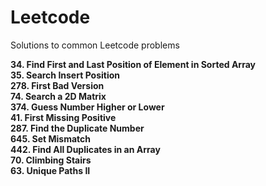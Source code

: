 # Leetcode
Solutions to common Leetcode problems

**34. Find First and Last Position of Element in Sorted Array**</br>
**35. Search Insert Position**</br>
**278. First Bad Version**</br>
**74. Search a 2D Matrix**<br/>
**374. Guess Number Higher or Lower**<br/>
**41. First Missing Positive**<br/>
**287. Find the Duplicate Number**<br/>
**645. Set Mismatch**<br/>
**442. Find All Duplicates in an Array**<br/>
**70. Climbing Stairs**<br/>
**63. Unique Paths II**
